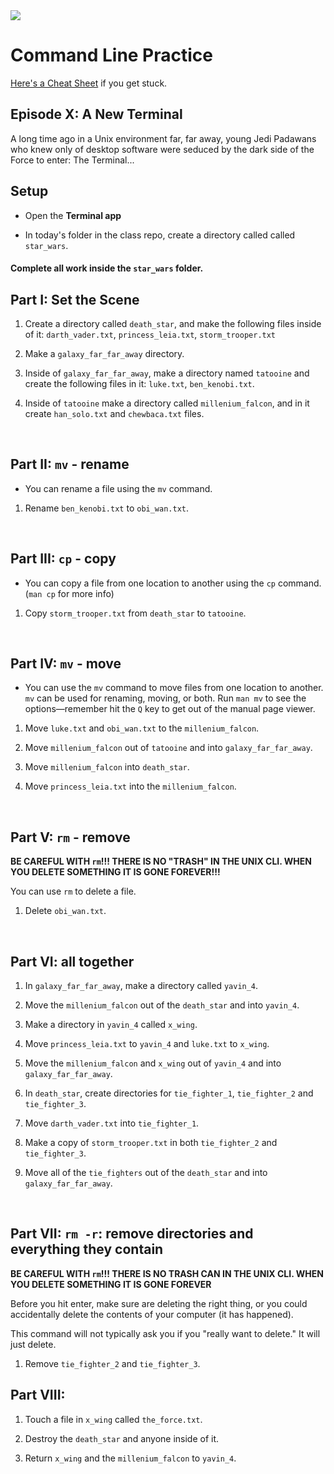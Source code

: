 <img src="https://i.imgur.com/YmNE2R2.png">

#  Command Line Practice

[Here's a Cheat Sheet](https://learntocodewith.me/command-line/unix-command-cheat-sheet/) if you get stuck.

## Episode X: A New Terminal

A long time ago in a Unix environment far, far away, young Jedi Padawans who knew only of desktop software were seduced by the dark side of the Force to enter: The Terminal...

## Setup

* Open the **Terminal app**

* In today's folder in the class repo, create a directory called called `star_wars`. 

#### Complete all work inside the `star_wars` folder.

## Part I: Set the Scene

1. Create a directory called `death_star`, and make the following files inside of it: `darth_vader.txt`, `princess_leia.txt`, `storm_trooper.txt`

2. Make a `galaxy_far_far_away` directory.

3. Inside of `galaxy_far_far_away`, make a directory named `tatooine` and create the following files in it: `luke.txt`, `ben_kenobi.txt`.

4. Inside of `tatooine` make a directory called `millenium_falcon`, and in it create `han_solo.txt` and `chewbaca.txt` files.

<br>

## Part II: `mv` - rename

* You can rename a file using the `mv` command. 

1. Rename `ben_kenobi.txt` to `obi_wan.txt`.

<br>

## Part III: `cp` - copy

* You can copy a file from one location to another using the `cp` command. (`man cp` for more info)

1. Copy `storm_trooper.txt` from `death_star` to `tatooine`.

<br>

## Part IV: `mv` - move

* You can use the `mv` command to move files from one location to another. `mv` can be used for renaming, moving, or both.  Run `man mv` to see the options—remember hit the `Q` key to get out of the manual page viewer.

1. Move `luke.txt` and `obi_wan.txt` to the `millenium_falcon`.

2. Move `millenium_falcon` out of `tatooine` and into `galaxy_far_far_away`.

3. Move `millenium_falcon` into `death_star`.

4. Move `princess_leia.txt` into the `millenium_falcon`.

<br>


## Part V: `rm` - remove

**BE CAREFUL WITH `rm`!!! THERE IS NO "TRASH" IN THE UNIX CLI. WHEN YOU DELETE SOMETHING IT IS GONE FOREVER!!!**

You can use `rm` to delete a file.


1. Delete `obi_wan.txt`.

<br>

## Part VI: all together

1. In `galaxy_far_far_away`, make a directory called `yavin_4`.

2. Move the `millenium_falcon` out of the `death_star` and into `yavin_4`.

3. Make a directory in `yavin_4` called `x_wing`.

4. Move `princess_leia.txt` to `yavin_4` and `luke.txt` to `x_wing`.

5. Move the `millenium_falcon` and `x_wing` out of `yavin_4` and into `galaxy_far_far_away`.

6. In `death_star`, create directories for `tie_fighter_1`, `tie_fighter_2` and `tie_fighter_3`.

7. Move `darth_vader.txt` into `tie_fighter_1`.

8. Make a copy of `storm_trooper.txt` in both `tie_fighter_2` and `tie_fighter_3`.

9. Move all of the `tie_fighters` out of the `death_star` and into `galaxy_far_far_away`.

<br>

## Part VII: `rm -r`: remove directories and everything they contain

**BE CAREFUL WITH `rm`!!! THERE IS NO TRASH CAN IN THE UNIX CLI. WHEN YOU DELETE SOMETHING IT IS GONE FOREVER**

Before you hit enter, make sure are deleting the right thing, or you could accidentally delete the contents of your computer (it has happened).

This command will not typically ask you if you "really want to delete." It will just delete.

1. Remove `tie_fighter_2` and `tie_fighter_3`.

## Part VIII:

1. Touch a file in `x_wing` called `the_force.txt`.

2. Destroy the `death_star` and anyone inside of it.

3. Return `x_wing` and the `millenium_falcon` to `yavin_4`.


